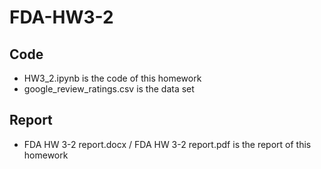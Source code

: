 # FDA-HW3-2

## Code
- HW3_2.ipynb is the code of this homework
- google_review_ratings.csv is the data set

## Report
- FDA HW 3-2 report.docx / FDA HW 3-2 report.pdf is the report of this homework

